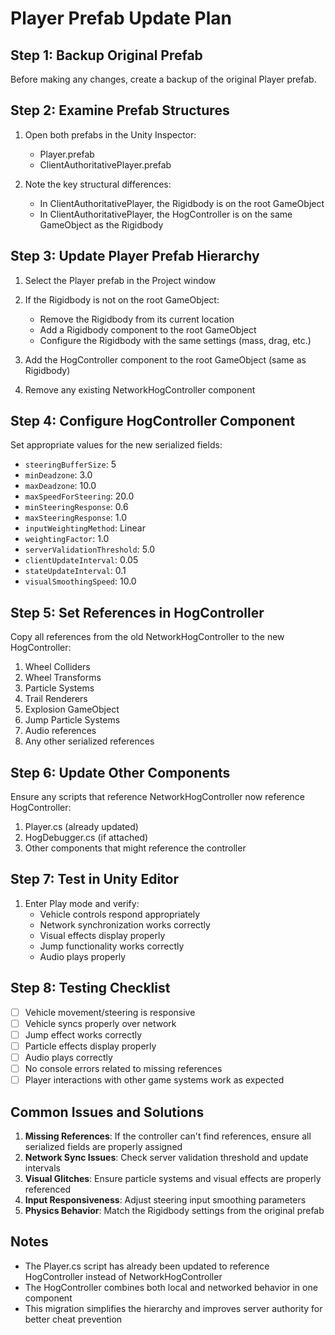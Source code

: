 # Player Prefab Update Plan

## Step 1: Backup Original Prefab
Before making any changes, create a backup of the original Player prefab.

## Step 2: Examine Prefab Structures
1. Open both prefabs in the Unity Inspector:
   - Player.prefab
   - ClientAuthoritativePlayer.prefab

2. Note the key structural differences:
   - In ClientAuthoritativePlayer, the Rigidbody is on the root GameObject
   - In ClientAuthoritativePlayer, the HogController is on the same GameObject as the Rigidbody

## Step 3: Update Player Prefab Hierarchy
1. Select the Player prefab in the Project window
2. If the Rigidbody is not on the root GameObject:
   - Remove the Rigidbody from its current location
   - Add a Rigidbody component to the root GameObject
   - Configure the Rigidbody with the same settings (mass, drag, etc.)

3. Add the HogController component to the root GameObject (same as Rigidbody)
4. Remove any existing NetworkHogController component

## Step 4: Configure HogController Component
Set appropriate values for the new serialized fields:
- `steeringBufferSize`: 5
- `minDeadzone`: 3.0
- `maxDeadzone`: 10.0
- `maxSpeedForSteering`: 20.0
- `minSteeringResponse`: 0.6
- `maxSteeringResponse`: 1.0
- `inputWeightingMethod`: Linear
- `weightingFactor`: 1.0
- `serverValidationThreshold`: 5.0
- `clientUpdateInterval`: 0.05
- `stateUpdateInterval`: 0.1
- `visualSmoothingSpeed`: 10.0

## Step 5: Set References in HogController
Copy all references from the old NetworkHogController to the new HogController:
1. Wheel Colliders
2. Wheel Transforms
3. Particle Systems
4. Trail Renderers
5. Explosion GameObject
6. Jump Particle Systems
7. Audio references
8. Any other serialized references

## Step 6: Update Other Components
Ensure any scripts that reference NetworkHogController now reference HogController:
1. Player.cs (already updated)
2. HogDebugger.cs (if attached)
3. Other components that might reference the controller

## Step 7: Test in Unity Editor
1. Enter Play mode and verify:
   - Vehicle controls respond appropriately
   - Network synchronization works correctly
   - Visual effects display properly
   - Jump functionality works correctly
   - Audio plays properly

## Step 8: Testing Checklist
- [ ] Vehicle movement/steering is responsive
- [ ] Vehicle syncs properly over network
- [ ] Jump effect works correctly
- [ ] Particle effects display properly
- [ ] Audio plays correctly
- [ ] No console errors related to missing references
- [ ] Player interactions with other game systems work as expected

## Common Issues and Solutions
1. **Missing References**: If the controller can't find references, ensure all serialized fields are properly assigned
2. **Network Sync Issues**: Check server validation threshold and update intervals
3. **Visual Glitches**: Ensure particle systems and visual effects are properly referenced
4. **Input Responsiveness**: Adjust steering input smoothing parameters
5. **Physics Behavior**: Match the Rigidbody settings from the original prefab

## Notes
- The Player.cs script has already been updated to reference HogController instead of NetworkHogController
- The HogController combines both local and networked behavior in one component
- This migration simplifies the hierarchy and improves server authority for better cheat prevention 